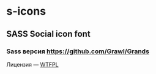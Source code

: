 # s-icons
## SASS Social icon font
### Sass версия https://github.com/Grawl/Grands

Лицензия — [WTFPL](http://ru.wikipedia.org/wiki/WTFPL)